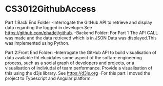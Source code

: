 # CS3012GithubAccess


Part 1:Back End Folder
-Interrogate the GitHub API to retrieve and display data regarding the logged in developer.See https://github.com/phadej/github.
-Backend Folder:
 For Part 1 The API CALL was made and the data retrieved which is in JSON Data was displayed.This was implemented using Python.

Part 2:Front End Folder:
-Interrogate the GitHub API to build visualisation of data available tht elucidates some aspect of the softare engineering process, 
such as a social graph of developers and projects, or a visualisation of indiviudal of team performance. Provide a visualisation of this using the d3js library. See https://d3js.org
-For this part I moved the project to Typescript and Angular platform.
